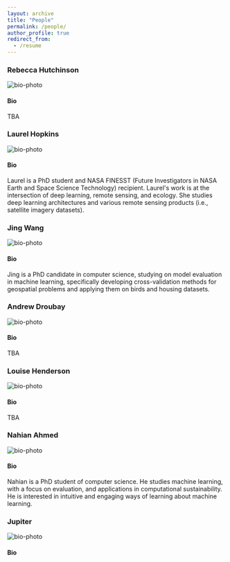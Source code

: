 ```yaml
---
layout: archive
title: "People"
permalink: /people/
author_profile: true
redirect_from:
  - /resume
---
```

  
### Rebecca Hutchinson
![bio-photo](/images/profile/HutchinsonPhoto.jpg)
#### Bio
TBA
  
### Laurel Hopkins

![bio-photo](/images/bio-photo.jpg)
#### Bio
Laurel is a PhD student and NASA FINESST (Future Investigators in NASA Earth and Space Science Technology) recipient. Laurel's work is at the intersection of deep learning, remote sensing, and ecology. She studies deep learning architectures and various remote sensing products (i.e., satellite imagery datasets).

### Jing Wang

![bio-photo](/images/profile/wangjing.jpg)
#### Bio
Jing is a PhD candidate in computer science, studying on model evaluation in machine learning, specifically developing cross-validation methods for geospatial problems and applying them on birds and housing datasets.

### Andrew Droubay

![bio-photo](/images/bio-photo.jpg)
#### Bio
TBA

### Louise Henderson

![bio-photo](/images/bio-photo.jpg)
#### Bio
TBA

### Nahian Ahmed
![bio-photo](/images/bio-photo.jpg)
#### Bio
Nahian is a PhD student of computer science. He studies machine learning, with a focus on evaluation, and applications in computational sustainability. He is interested in intuitive and engaging ways of learning about machine learning.

### Jupiter
![bio-photo](/images/profiles/jupiter.jpg)
#### Bio

